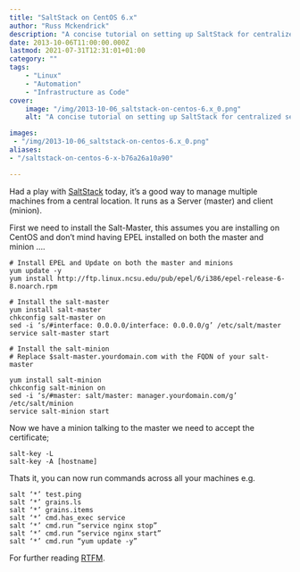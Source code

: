 ```yaml
---
title: "SaltStack on CentOS 6.x"
author: "Russ Mckendrick"
description: "A concise tutorial on setting up SaltStack for centralized server management on CentOS, including master-minion setup and basic commands."
date: 2013-10-06T11:00:00.000Z
lastmod: 2021-07-31T12:31:01+01:00
category: ""
tags:
    - "Linux"
    - "Automation"
    - "Infrastructure as Code"
cover:
    image: "/img/2013-10-06_saltstack-on-centos-6.x_0.png" 
    alt: "A concise tutorial on setting up SaltStack for centralized server management on CentOS, including master-minion setup and basic commands."

images:
 - "/img/2013-10-06_saltstack-on-centos-6.x_0.png"
aliases:
- "/saltstack-on-centos-6-x-b76a26a10a90"

---
```


Had a play with [SaltStack](http://saltstack.com/) today, it’s a good way to manage multiple machines from a central location. It runs as a Server (master) and client (minion).

First we need to install the Salt-Master, this assumes you are installing on CentOS and don’t mind having EPEL installed on both the master and minion ….

```
# Install EPEL and Update on both the master and minions
yum update -y
yum install http://ftp.linux.ncsu.edu/pub/epel/6/i386/epel-release-6-8.noarch.rpm

# Install the salt-master
yum install salt-master
chkconfig salt-master on
sed -i ‘s/#interface: 0.0.0.0/interface: 0.0.0.0/g’ /etc/salt/master
service salt-master start

# Install the salt-minion
# Replace $salt-master.yourdomain.com with the FQDN of your salt-master

yum install salt-minion
chkconfig salt-minion on
sed -i ‘s/#master: salt/master: manager.yourdomain.com/g’ /etc/salt/minion
service salt-minion start
```

Now we have a minion talking to the master we need to accept the certificate;

```
salt-key -L
salt-key -A [hostname]
```

Thats it, you can now run commands across all your machines e.g.

```
salt ‘*’ test.ping
salt ‘*’ grains.ls
salt ‘*’ grains.items
salt ‘*’ cmd.has_exec service
salt ‘*’ cmd.run “service nginx stop”
salt ‘*’ cmd.run “service nginx start”
salt ‘*’ cmd.run “yum update -y”
```

For further reading [RTFM](https://salt.readthedocs.org/en/latest/).
